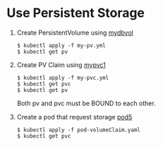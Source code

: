 # Use Persistent Storage

1. Create PersistentVolume using [mydbvol](./my-pv.yml)

    ```shell
    $ kubectl apply -f my-pv.yml
    $ kubectl get pv
    ```

2.  Create PV Claim using [mypvc1](./my-pvc.yml)

    ```shell
    $ kubectl apply -f my-pvc.yml
    $ kubectl get pvc
    $ kubectl get pv
    ```
    Both pv and pvc must be BOUND to each other.

3.  Create a pod that request storage [pod5](./pod-volumeClaim.yaml) 

    ```shell
    $ kubectl apply -f pod-volumeClaim.yaml
    $ kubectl get pvc
    ```

